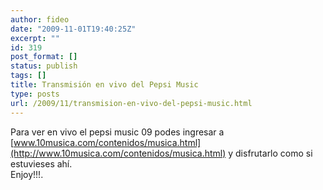 ```yaml
---
author: fideo
date: "2009-11-01T19:40:25Z"
excerpt: ""
id: 319
post_format: []
status: publish
tags: []
title: Transmisión en vivo del Pepsi Music
type: posts
url: /2009/11/transmision-en-vivo-del-pepsi-music.html
---
```

Para ver en vivo el pepsi music 09 podes ingresar a  
[www.10musica.com/contenidos/musica.html](http://www.10musica.com/contenidos/musica.html) y disfrutarlo como si estuvieses ahí.  
Enjoy!!!.
